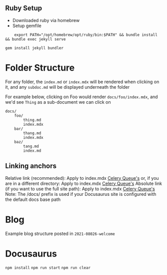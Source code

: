## Ruby Setup
- Downloaded ruby via homebrew
- Setup gemfile
```
    export PATH="/opt/homebrew/opt/ruby/bin:$PATH" && bundle install && bundle exec jekyll serve
```

`gem install jekyll bundler`

# Folder Structure
For any folder, the `index.md` or `index.mdx` will be rendered when clicking on it, and any `subdoc.md` will be displayed underneath the folder

For example below, clicking on Foo would render `docs/foo/index.mdx`, and we'd see `Thing` as a sub-document we can click on
```
docs/
    foo/
        thing.md
        index.mdx
    bar/
        thang.md
        index.mdx
    baz/
        tang.md
        index.md
```

## Linking anchors
Relative link (recommended):
Apply to index.mdx
[Celery Queue's](./architecture_components/messaging/Queue/#celery-queues)
or, if you are in a different directory:
Apply to index.mdx
[Celery Queue's](../architecture_components/messaging/Queue/#celery-queues)
Absolute link (if you want to use the full site path):
Apply to index.mdx
[Celery Queue's](/docs/technical%20writing/architecture_components/messaging/Queue/#celery-queues)
Note: The /docs/ prefix is used if your Docusaurus site is configured with the default docs base path

# Blog
Example blog structure posted in `2021-08026-welcome`

# Docusaurus
`npm install`
`npm run start`
`npm run clear`